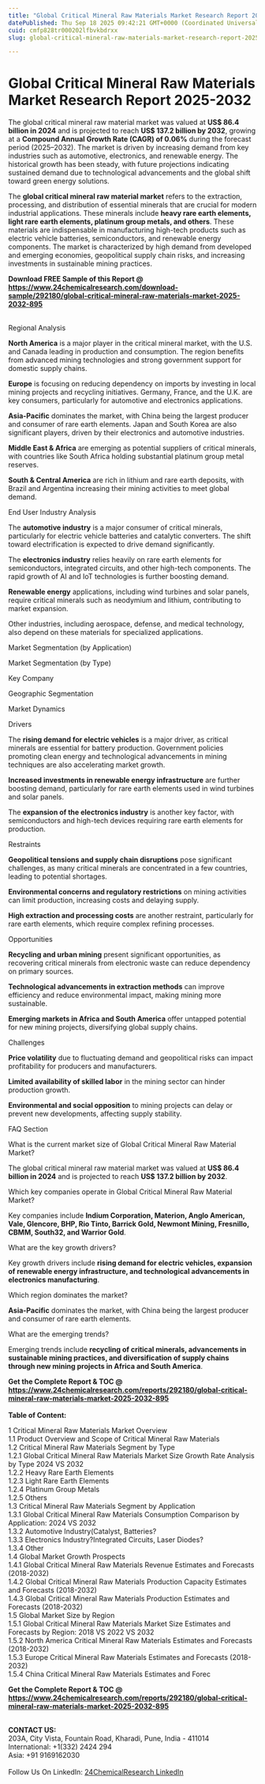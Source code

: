 ```yaml
---
title: "Global Critical Mineral Raw Materials Market Research Report 2025-2032"
datePublished: Thu Sep 18 2025 09:42:21 GMT+0000 (Coordinated Universal Time)
cuid: cmfp828tr000202lfbvkbdrxx
slug: global-critical-mineral-raw-materials-market-research-report-2025-2032-1-1-1

---
```


# Global Critical Mineral Raw Materials Market Research Report 2025-2032

<p>The global critical mineral raw material market was valued at <strong>US$ 86.4 billion in 2024</strong> and is projected to reach <strong>US$ 137.2 billion by 2032</strong>, growing at a <strong>Compound Annual Growth Rate (CAGR) of 0.06%</strong> during the forecast period (2025–2032). The market is driven by increasing demand from key industries such as automotive, electronics, and renewable energy. The historical growth has been steady, with future projections indicating sustained demand due to technological advancements and the global shift toward green energy solutions.</p><p>
</p><p>The <strong>global critical mineral raw material market</strong> refers to the extraction, processing, and distribution of essential minerals that are crucial for modern industrial applications. These minerals include <strong>heavy rare earth elements, light rare earth elements, platinum group metals, and others</strong>. These materials are indispensable in manufacturing high-tech products such as electric vehicle batteries, semiconductors, and renewable energy components. The market is characterized by high demand from developed and emerging economies, geopolitical supply chain risks, and increasing investments in sustainable mining practices.</p><div><b>Download FREE Sample of this Report @ 
            <a href="https://www.24chemicalresearch.com/download-sample/292180/global-critical-mineral-raw-materials-market-2025-2032-895">
            https://www.24chemicalresearch.com/download-sample/292180/global-critical-mineral-raw-materials-market-2025-2032-895</a></b></div><br><p>
Regional Analysis</p><p>
</p><p><strong>North America</strong> is a major player in the critical mineral market, with the U.S. and Canada leading in production and consumption. The region benefits from advanced mining technologies and strong government support for domestic supply chains.</p><p>
</p><p><strong>Europe</strong> is focusing on reducing dependency on imports by investing in local mining projects and recycling initiatives. Germany, France, and the U.K. are key consumers, particularly for automotive and electronics applications.</p><p>
</p><p><strong>Asia-Pacific</strong> dominates the market, with China being the largest producer and consumer of rare earth elements. Japan and South Korea are also significant players, driven by their electronics and automotive industries.</p><p>
</p><p><strong>Middle East &amp; Africa</strong> are emerging as potential suppliers of critical minerals, with countries like South Africa holding substantial platinum group metal reserves.</p><p>
</p><p><strong>South &amp; Central America</strong> are rich in lithium and rare earth deposits, with Brazil and Argentina increasing their mining activities to meet global demand.</p><p>
End User Industry Analysis</p><p>
</p><p>The <strong>automotive industry</strong> is a major consumer of critical minerals, particularly for electric vehicle batteries and catalytic converters. The shift toward electrification is expected to drive demand significantly.</p><p>
</p><p>The <strong>electronics industry</strong> relies heavily on rare earth elements for semiconductors, integrated circuits, and other high-tech components. The rapid growth of AI and IoT technologies is further boosting demand.</p><p>
</p><p><strong>Renewable energy</strong> applications, including wind turbines and solar panels, require critical minerals such as neodymium and lithium, contributing to market expansion.</p><p>
</p><p>Other industries, including aerospace, defense, and medical technology, also depend on these materials for specialized applications.</p><p>
Market Segmentation (by Application)</p><p>
</p><p>
Market Segmentation (by Type)</p><p>
</p><p>
Key Company</p><p>
</p><p>
Geographic Segmentation</p><p>
</p><p>
Market Dynamics</p><p>
Drivers</p><p>
</p><p>The <strong>rising demand for electric vehicles</strong> is a major driver, as critical minerals are essential for battery production. Government policies promoting clean energy and technological advancements in mining techniques are also accelerating market growth.</p><p>
</p><p><strong>Increased investments in renewable energy infrastructure</strong> are further boosting demand, particularly for rare earth elements used in wind turbines and solar panels.</p><p>
</p><p>The <strong>expansion of the electronics industry</strong> is another key factor, with semiconductors and high-tech devices requiring rare earth elements for production.</p><p>
Restraints</p><p>
</p><p><strong>Geopolitical tensions and supply chain disruptions</strong> pose significant challenges, as many critical minerals are concentrated in a few countries, leading to potential shortages.</p><p>
</p><p><strong>Environmental concerns and regulatory restrictions</strong> on mining activities can limit production, increasing costs and delaying supply.</p><p>
</p><p><strong>High extraction and processing costs</strong> are another restraint, particularly for rare earth elements, which require complex refining processes.</p><p>
Opportunities</p><p>
</p><p><strong>Recycling and urban mining</strong> present significant opportunities, as recovering critical minerals from electronic waste can reduce dependency on primary sources.</p><p>
</p><p><strong>Technological advancements in extraction methods</strong> can improve efficiency and reduce environmental impact, making mining more sustainable.</p><p>
</p><p><strong>Emerging markets in Africa and South America</strong> offer untapped potential for new mining projects, diversifying global supply chains.</p><p>
Challenges</p><p>
</p><p><strong>Price volatility</strong> due to fluctuating demand and geopolitical risks can impact profitability for producers and manufacturers.</p><p>
</p><p><strong>Limited availability of skilled labor</strong> in the mining sector can hinder production growth.</p><p>
</p><p><strong>Environmental and social opposition</strong> to mining projects can delay or prevent new developments, affecting supply stability.</p><p>
FAQ Section</p><p>
What is the current market size of Global Critical Mineral Raw Material Market?</p><p>
</p><p>The global critical mineral raw material market was valued at <strong>US$ 86.4 billion in 2024</strong> and is projected to reach <strong>US$ 137.2 billion by 2032</strong>.</p><p>
Which key companies operate in Global Critical Mineral Raw Material Market?</p><p>
</p><p>Key companies include <strong>Indium Corporation, Materion, Anglo American, Vale, Glencore, BHP, Rio Tinto, Barrick Gold, Newmont Mining, Fresnillo, CBMM, South32, and Warrior Gold</strong>.</p><p>
What are the key growth drivers?</p><p>
</p><p>Key growth drivers include <strong>rising demand for electric vehicles, expansion of renewable energy infrastructure, and technological advancements in electronics manufacturing</strong>.</p><p>
Which region dominates the market?</p><p>
</p><p><strong>Asia-Pacific</strong> dominates the market, with China being the largest producer and consumer of rare earth elements.</p><p>
What are the emerging trends?</p><p>
</p><p>Emerging trends include <strong>recycling of critical minerals, advancements in sustainable mining practices, and diversification of supply chains through new mining projects in Africa and South America</strong>.</p>

<div><b>Get the Complete Report & TOC @ 
            <a href="https://www.24chemicalresearch.com/reports/292180/global-critical-mineral-raw-materials-market-2025-2032-895">
            https://www.24chemicalresearch.com/reports/292180/global-critical-mineral-raw-materials-market-2025-2032-895</a></b></div><br>
            <b>Table of Content:</b><p>1 Critical Mineral Raw Materials Market Overview<br />
    1.1 Product Overview and Scope of Critical Mineral Raw Materials<br />
    1.2 Critical Mineral Raw Materials Segment by Type<br />
        1.2.1 Global Critical Mineral Raw Materials Market Size Growth Rate Analysis by Type 2024 VS 2032<br />
        1.2.2 Heavy Rare Earth Elements<br />
        1.2.3 Light Rare Earth Elements<br />
        1.2.4 Platinum Group Metals<br />
        1.2.5 Others<br />
    1.3 Critical Mineral Raw Materials Segment by Application<br />
        1.3.1 Global Critical Mineral Raw Materials Consumption Comparison by Application: 2024 VS 2032<br />
        1.3.2 Automotive Industry(Catalyst, Batteries?<br />
        1.3.3 Electronics Industry?Integrated Circuits, Laser Diodes?<br />
        1.3.4 Other<br />
    1.4 Global Market Growth Prospects<br />
        1.4.1 Global Critical Mineral Raw Materials Revenue Estimates and Forecasts (2018-2032)<br />
        1.4.2 Global Critical Mineral Raw Materials Production Capacity Estimates and Forecasts (2018-2032)<br />
        1.4.3 Global Critical Mineral Raw Materials Production Estimates and Forecasts (2018-2032)<br />
    1.5 Global Market Size by Region<br />
        1.5.1 Global Critical Mineral Raw Materials Market Size Estimates and Forecasts by Region: 2018 VS 2022 VS 2032<br />
        1.5.2 North America Critical Mineral Raw Materials Estimates and Forecasts (2018-2032)<br />
        1.5.3 Europe Critical Mineral Raw Materials Estimates and Forecasts (2018-2032)<br />
        1.5.4 China Critical Mineral Raw Materials Estimates and Forec</p>

<div><b>Get the Complete Report & TOC @ 
            <a href="https://www.24chemicalresearch.com/reports/292180/global-critical-mineral-raw-materials-market-2025-2032-895">
            https://www.24chemicalresearch.com/reports/292180/global-critical-mineral-raw-materials-market-2025-2032-895</a></b></div><br>

<b>CONTACT US:</b><br>
            203A, City Vista, Fountain Road, Kharadi, Pune, India - 411014<br>
            International: +1(332) 2424 294<br>
            Asia: +91 9169162030 <br><br>
            Follow Us On LinkedIn: <a href="https://www.linkedin.com/company/24chemicalresearch/">24ChemicalResearch LinkedIn</a>